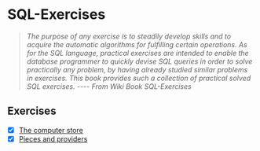 # SQL-Exercises

> *The purpose of any exercise is to steadily develop skills and to acquire the automatic algorithms for fulfilling certain operations. As for the SQL language, practical exercises are intended to enable the database programmer to quickly devise SQL queries in order to solve practically any problem, by having already studied similar problems in exercises. This book provides such a collection of practical solved SQL exercises.*  ---- *From Wiki Book SQL-Exercises*

## Exercises

- [x] [The computer store](https://github.com/Zhenye-Na/SQL-Exercises/tree/master/1.%20The%20computer%20store)
- [x] [Pieces and providers](https://github.com/Zhenye-Na/SQL-Exercises/tree/master/5.%20Pieces%20and%20providers)
